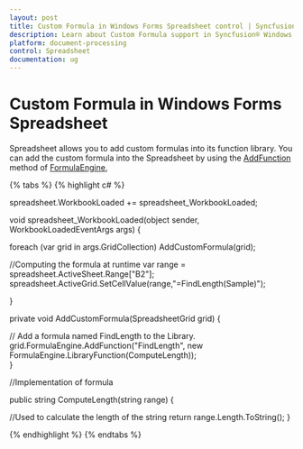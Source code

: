 ```yaml
---
layout: post
title: Custom Formula in Windows Forms Spreadsheet control | Syncfusion®
description: Learn about Custom Formula support in Syncfusion® Windows Forms Spreadsheet control and more details.
platform: document-processing
control: Spreadsheet
documentation: ug
---
```


# Custom Formula in Windows Forms Spreadsheet

Spreadsheet allows you to add custom formulas into its function library. You can add the custom formula into the Spreadsheet by using the [AddFunction](https://help.syncfusion.com/cr/windowsforms/Syncfusion.Windows.Forms.CellGrid.FormulaEngine.html#Syncfusion_Windows_Forms_CellGrid_FormulaEngine_AddFunction_System_String_Syncfusion_Windows_Forms_CellGrid_FormulaEngine_LibraryFunction_) method of [FormulaEngine](https://help.syncfusion.com/cr/windowsforms/Syncfusion.Windows.Forms.CellGrid.FormulaEngine.html),

{% tabs %}
{% highlight c# %}

spreadsheet.WorkbookLoaded += spreadsheet_WorkbookLoaded;

void spreadsheet_WorkbookLoaded(object sender, WorkbookLoadedEventArgs args)
{

  foreach (var grid in args.GridCollection)
    AddCustomFormula(grid); 
  
  //Computing the formula at runtime
   var range = spreadsheet.ActiveSheet.Range["B2"];
   spreadsheet.ActiveGrid.SetCellValue(range,"=FindLength(Sample)");
         
}  

private void AddCustomFormula(SpreadsheetGrid grid)
{

  // Add a formula named FindLength to the Library.
   grid.FormulaEngine.AddFunction("FindLength", new FormulaEngine.LibraryFunction(ComputeLength));      
}    

//Implementation of formula
    
public string ComputeLength(string range)
{

  //Used to calculate the length of the string
    return range.Length.ToString();
}   

{% endhighlight %}
{% endtabs %}
